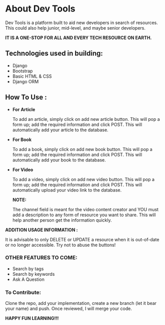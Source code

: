 # About Dev Tools

Dev Tools is a platform built to aid new developers in search of resources. This could also help junior, mid-level, and maybe senior developers. 

**IT IS A ONE-STOP FOR ALL AND EVERY TECH RESOURCE ON EARTH.** 

## Technologies used in building:

- Django
- Bootstrap
- Basic HTML & CSS
- Django ORM

## How To Use :

- **For** **Article**
    
    To add an article, simply click on add new article button. This will pop a form up; add the required information and click POST. This will automatically add your article to the database.
    
- **For Book**
    
    To add a book, simply click on add new book button. This will pop a form up; add the required information and click POST. This will automatically add your book to the database.
    
- **For Video**
    
    To add a video, simply click on add new video button. This will pop a form up; add the required information and click POST. This will automatically upload your video link to the database.
    
    **NOTE:** 
    
    The channel field is meant for the video content creator and YOU must add a description to any form of resource you want to share. This will help another person get the information quickly.
    

**ADDITION USAGE INFORMATION :** 

It is advisable to only DELETE or UPDATE a resource when it is out-of-date or no longer accessible. Try not to abuse the buttons! 

### OTHER FEATURES TO COME:

- Search by tags
- Search by keywords
- Ask A Question

### To Contribute:

Clone the repo, add your implementation, create a new branch (let it bear your name) and push. Once reviewed, I will merge your code.

**HAPPY FUN LEARNING!!!**
